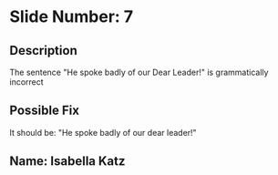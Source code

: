 # Slide Number: 7

## Description 
The sentence "He spoke badly of our Dear Leader!" is grammatically incorrect

## Possible Fix
It should be: "He spoke badly of our dear leader!" 

## Name: Isabella Katz
